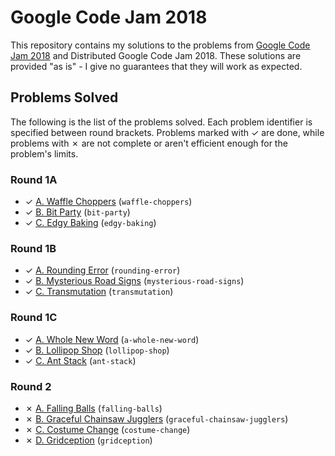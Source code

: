 # Google Code Jam 2018

This repository contains my solutions to the problems from [Google Code Jam 2018][1] and Distributed Google Code Jam 2018. These solutions are provided "as is" - I give no guarantees that they will work as expected.

## Problems Solved

The following is the list of the problems solved. Each problem identifier is specified between round brackets. Problems marked with ✓ are done, while problems with ✗ are not complete or aren't efficient enough for the problem's limits.


### Round 1A

* ✓ [A. Waffle Choppers][round1a1] (`waffle-choppers`)
* ✓ [B. Bit Party][round1a2] (`bit-party`)
* ✓ [C. Edgy Baking][round1a3] (`edgy-baking`)

### Round 1B

* ✓ [A. Rounding Error][round1b1] (`rounding-error`)
* ✓ [B. Mysterious Road Signs][round1b2] (`mysterious-road-signs`)
* ✓ [C. Transmutation][round1b3] (`transmutation`)

### Round 1C

* ✓ [A. Whole New Word][round1c1] (`a-whole-new-word`)
* ✓ [B. Lollipop Shop][round1c2] (`lollipop-shop`)
* ✓ [C. Ant Stack][round1c3] (`ant-stack`)

### Round 2

* ✗ [A. Falling Balls][round21] (`falling-balls`)
* ✗ [B. Graceful Chainsaw Jugglers][round22] (`graceful-chainsaw-jugglers`)
* ✗ [C. Costume Change][round23] (`costume-change`)
* ✗ [D. Gridception][round24] (`gridception`)


[1]: https://code.google.com/codejam
[2]: https://code.google.com/codejam/resources/quickstart-guide#dcj
[round1a1]: https://codejam.withgoogle.com/2018/challenges/0000000000007883/dashboard
[round1a2]: https://codejam.withgoogle.com/2018/challenges/0000000000007883/dashboard/000000000002fff6
[round1a3]: https://codejam.withgoogle.com/2018/challenges/0000000000007883/dashboard/000000000002fff7
[round1b1]: https://codejam.withgoogle.com/2018/challenges/0000000000007764/dashboard
[round1b2]: https://codejam.withgoogle.com/2018/challenges/0000000000007764/dashboard/000000000003675b
[round1b3]: https://codejam.withgoogle.com/2018/challenges/0000000000007764/dashboard/000000000003675c
[round1c1]: https://codejam.withgoogle.com/2018/challenges/0000000000007765/dashboard
[round1c2]: https://codejam.withgoogle.com/2018/challenges/0000000000007765/dashboard/000000000003e068
[round1c3]: https://codejam.withgoogle.com/2018/challenges/0000000000007765/dashboard/000000000003e0a8
[round21]: https://codejam.withgoogle.com/2018/challenges/0000000000007706/dashboard
[round22]: https://codejam.withgoogle.com/2018/challenges/0000000000007706/dashboard/00000000000459f3
[round23]: https://codejam.withgoogle.com/2018/challenges/0000000000007706/dashboard/0000000000045875
[round24]: https://codejam.withgoogle.com/2018/challenges/0000000000007706/dashboard/00000000000459f4